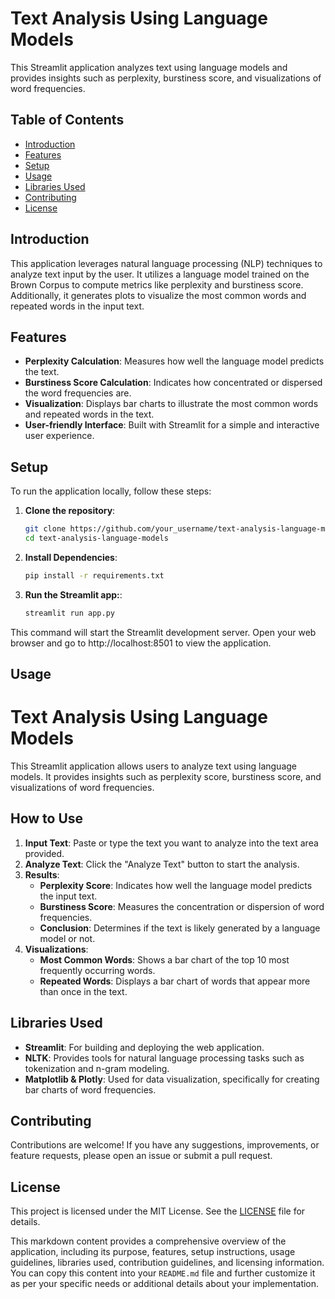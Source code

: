 # Text Analysis Using Language Models

This Streamlit application analyzes text using language models and provides insights such as perplexity, burstiness score, and visualizations of word frequencies.

## Table of Contents
- [Introduction](#introduction)
- [Features](#features)
- [Setup](#setup)
- [Usage](#usage)
- [Libraries Used](#libraries-used)
- [Contributing](#contributing)
- [License](#license)

## Introduction

This application leverages natural language processing (NLP) techniques to analyze text input by the user. It utilizes a language model trained on the Brown Corpus to compute metrics like perplexity and burstiness score. Additionally, it generates plots to visualize the most common words and repeated words in the input text.

## Features

- **Perplexity Calculation**: Measures how well the language model predicts the text.
- **Burstiness Score Calculation**: Indicates how concentrated or dispersed the word frequencies are.
- **Visualization**: Displays bar charts to illustrate the most common words and repeated words in the text.
- **User-friendly Interface**: Built with Streamlit for a simple and interactive user experience.

## Setup

To run the application locally, follow these steps:

1. **Clone the repository**:
   ```bash
   git clone https://github.com/your_username/text-analysis-language-models.git
   cd text-analysis-language-models

2. **Install Dependencies**:
    ```bash
    pip install -r requirements.txt
3. **Run the Streamlit app:**:
    ```bash
    streamlit run app.py
<p>This command will start the Streamlit development server. Open your web browser and go to http://localhost:8501 to view the application.</p>

## Usage
# Text Analysis Using Language Models

This Streamlit application allows users to analyze text using language models. It provides insights such as perplexity score, burstiness score, and visualizations of word frequencies.

## How to Use

1. **Input Text**: Paste or type the text you want to analyze into the text area provided.
2. **Analyze Text**: Click the "Analyze Text" button to start the analysis.
3. **Results**:
   - **Perplexity Score**: Indicates how well the language model predicts the input text.
   - **Burstiness Score**: Measures the concentration or dispersion of word frequencies.
   - **Conclusion**: Determines if the text is likely generated by a language model or not.
4. **Visualizations**:
   - **Most Common Words**: Shows a bar chart of the top 10 most frequently occurring words.
   - **Repeated Words**: Displays a bar chart of words that appear more than once in the text.

## Libraries Used

- **Streamlit**: For building and deploying the web application.
- **NLTK**: Provides tools for natural language processing tasks such as tokenization and n-gram modeling.
- **Matplotlib & Plotly**: Used for data visualization, specifically for creating bar charts of word frequencies.

## Contributing

Contributions are welcome! If you have any suggestions, improvements, or feature requests, please open an issue or submit a pull request.

## License

This project is licensed under the MIT License. See the [LICENSE](LICENSE) file for details.

This markdown content provides a comprehensive overview of the application, including its purpose, features, setup instructions, usage guidelines, libraries used, contribution guidelines, and licensing information. You can copy this content into your `README.md` file and further customize it as per your specific needs or additional details about your implementation.






